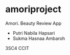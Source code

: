 # amoriproject

Amori. Beauty Review App
- Putri Nabila Hapsari
- Sukma Hasnaa Ambaroh

3SC4 CCIT


